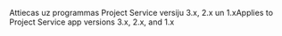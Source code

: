 <span data-ttu-id="242b8-101">Attiecas uz programmas Project Service versiju 3.x, 2.x un 1.x</span><span class="sxs-lookup"><span data-stu-id="242b8-101">Applies to Project Service app versions 3.x, 2.x, and 1.x</span></span>
